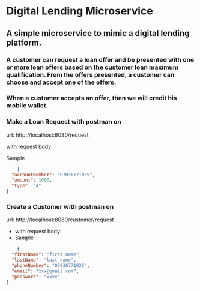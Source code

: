 # Digital Lending Microservice

## A simple microservice to mimic a digital lending platform.

### A customer can request a loan offer and be presented with one or more loan offers based on the customer loan maximum qualification. From the offers presented, a customer can choose and accept  one of the offers.

### When a customer accepts an offer, then we will credit his mobile wallet.

### Make a Loan Request with postman on

url: http://localhost:8080/request

with request body

Sample

```json
    {
  "accountNumber": "07036771035",
  "amount": 1000,
  "type": "A"
}
```

### Create a Customer with postman on

url: http://localhost:8080/customer/request

+ with request body:
+ Sample

```json
    {
  "firstName": "first name",
  "lastName": "last name",
  "phoneNumber": "07036771035",
  "email": "xxx@gmail.com",
  "password": "xxxx"
}
```

